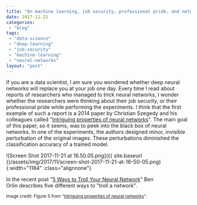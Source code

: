 ```yaml
---
title: "On machine learning, job security, professional pride, and network trolling"
date: 2017-11-21
categories: 
 - "blog"
tags: 
 - "data-science"
 - "deep-learning"
 - "job-security"
 - "machine-learning"
 - "neural-networks"
layout: "post"
---
```


If you are a data scientist, I am sure you wondered whether deep neural networks will replace you at your job one day. Every time I read about reports of researchers who managed to trick neural networks, I wonder whether the researchers were thinking about their job security, or their professional pride while performing the experiments. I think that the first example of such a report is a 2014 paper by Christian Szegedy and his colleagues called "[Intriguing properties of neural networks](https://arxiv.org/abs/1312.6199)". The main goal of this paper, so it seems, was to peek into the black box of neural networks. In one of the experiments, the authors designed minor, invisible perturbation of the original images. These perturbations diminished the classification accuracy of a trained model.

![Screen Shot 2017-11-21 at 16.50.05.png]({{ site.baseurl }}/assets/img/2017/11/screen-shot-2017-11-21-at-16-50-05.png){:width="1184" :class="alignnone"}

In the recent post "[5 Ways to Troll Your Neural Network](https://mathwithbaddrawings.com/2017/10/18/5-ways-to-troll-your-neural-network/)" Ben Orlin describes five different ways to "troll a network".

<small>Image credit: Figure 5 from "<a href="https://arxiv.org/abs/1312.6199">Intriguing properties of neural networks</a>".</small>

